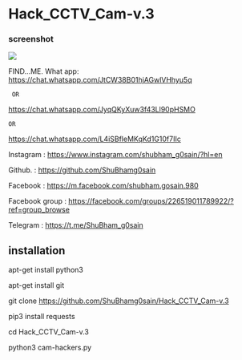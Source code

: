 # Hack_CCTV_Cam-v.3



### screenshot
![ ](https://raw.githubusercontent.com/ShuBhamg0sain/Hack_CCTV_Cam-v.3/master/Screenshot_20200928_081406.jpg)

FIND...ME.
What app: https://chat.whatsapp.com/JtCW38B01hjAGwlVHhyu5q

     OR
https://chat.whatsapp.com/JyqQKyXuw3f43Ll90pHSMO

    OR
https://chat.whatsapp.com/L4iSBfleMKqKd1G10f7IIc

Instagram : https://www.instagram.com/shubham_g0sain/?hl=en

Github. : https://github.com/ShuBhamg0sain

Facebook : https://m.facebook.com/shubham.gosain.980

Facebook group : https://facebook.com/groups/226519011789922/?ref=group_browse

Telegram : https://t.me/ShuBham_g0sain



## installation

apt-get install python3

apt-get install git

git clone https://github.com/ShuBhamg0sain/Hack_CCTV_Cam-v.3

pip3 install requests

cd Hack_CCTV_Cam-v.3

python3 cam-hackers.py
